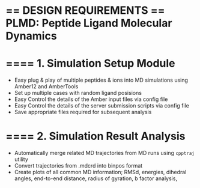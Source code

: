 
== DESIGN REQUIREMENTS
== PLMD: Peptide Ligand Molecular Dynamics
==========================================

==== 1. Simulation Setup Module
===============================

* Easy plug & play of multiple peptides & ions into MD simulations using Amber12 and AmberTools
* Set up multiple cases with random ligand posisions
* Easy Control the details of the Amber input files via config file
* Easy Control the details of the server submission scripts via config file
* Save appropriate files required for subsequent analysis

==== 2. Simulation Result Analysis
==================================

* Automatically merge related MD trajectories from MD runs using `cpptraj` utility
* Convert trajectories from .mdcrd into binpos format
* Create plots of all common MD information; 
RMSd, energies, dihedral angles, end-to-end distance, radius of gyration, b factor analysis,
